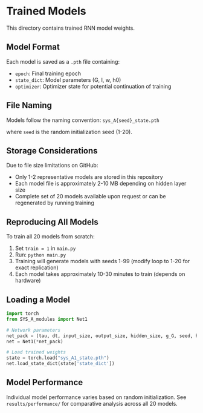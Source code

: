 # Trained Models

This directory contains trained RNN model weights.

## Model Format

Each model is saved as a `.pth` file containing:
- `epoch`: Final training epoch
- `state_dict`: Model parameters (G, I, w, h0)
- `optimizer`: Optimizer state for potential continuation of training

## File Naming

Models follow the naming convention: `sys_A{seed}_state.pth`

where `seed` is the random initialization seed (1-20).

## Storage Considerations

Due to file size limitations on GitHub:
- Only 1-2 representative models are stored in this repository
- Each model file is approximately 2-10 MB depending on hidden layer size
- Complete set of 20 models available upon request or can be regenerated by running training

## Reproducing All Models

To train all 20 models from scratch:

1. Set `train = 1` in `main.py`
2. Run: `python main.py`
3. Training will generate models with seeds 1-99 (modify loop to 1-20 for exact replication)
4. Each model takes approximately 10-30 minutes to train (depends on hardware)

## Loading a Model

```python
import torch
from SYS_A_modules import Net1

# Network parameters
net_pack = (tau, dt, input_size, output_size, hidden_size, g_G, seed, h0)
net = Net1(*net_pack)

# Load trained weights
state = torch.load("sys_A1_state.pth")
net.load_state_dict(state['state_dict'])
```

## Model Performance

Individual model performance varies based on random initialization. See `results/performance/` for comparative analysis across all 20 models.

